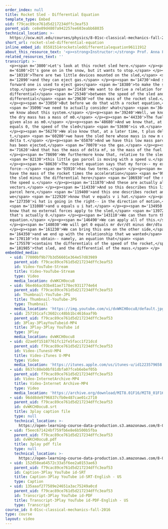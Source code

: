 ```yaml
---
order_index: null
title: Rocket Sled - Differential Equation
template_type: Embed
uid: f79cac89ce761d5d217234dffc3eaf53
parent_uid: ce8e09d4807a942257ee603eabb68035
technical_location: >-
  https://ocw.mit.edu/courses/physics/8-01sc-classical-mechanics-fall-2016/week-6-continuous-mass-transfer/ps.6.1-rocket-sled-problem/rocket-sled-differential-equation
short_url: rocket-sled-differential-equation
inline_embed_id: 85581514rocketsleddifferentialequation96111912
about_this_resource_text: '<p><strong>Instructor:</strong> Prof. Anna Frebel</p>'
related_resources_text: ''
transcript: >-
  <p><span m='3800'>Let's look at this rocket sled here.</span> </p><p><span
  m='6100'>It's gone on in the snow, but it wants to stop.</span> </p><p><span
  m='10310'>There are two little devices mounted on the sled,</span> <span
  m='12890'>and they can eject gas.</span> </p><p><span m='14730'>And so the
  forward one is used to eject gas</span> <span m='18380'>to make the sled
  stop.</span> </p><p><span m='21410'>We want to derive a relation for the
  differential</span> <span m='25340'>between the speed of the sled and the
  differential</span> <span m='29630'>of the mass of the rocket sled.</span>
  </p><p><span m='33050'>But before we do that with a rocket equation,</span>
  <span m='35096'>we need to actually consider what</span> <span m='36470'>else
  we know about this system.</span> </p><p><span m='39240'>Well, we know that
  the dry mass has a mass of m0.</span> </p><p><span m='44330'>The fuel mass is
  given also as m0.</span> </p><p><span m='48680'>And we know that, at time of t
  equals 0, the speed of the sled</span> <span m='53690'>is v0.</span>
  </p><p><span m='56270'>We also know that, at a later time, t plus delta
  t,</span> <span m='60200'>we have the sled here whose mass is now m of t plus
  delta t.</span> </p><p><span m='65870'>And we have this low mass parcel that
  has been ejected,</span> <span m='70070'>so the gas.</span> </p><p><span
  m='71620'>And that has the mass of delta mf, so the mass of the fuel.</span>
  </p><p><span m='78690'>We furthermore know that, relative to the sled,</span>
  <span m='82130'>this little gas parcel is moving with a speed u.</span>
  </p><p><span m='88630'>The rocket equation says that my force-- my external
  force--</span> <span m='93910'>has two terms.</span> </p><p><span m='95530'>We
  have the mass of the rocket times the acceleration</span> <span m='99220'>of
  the sled minus the differential here</span> <span m='106930'>of the mass times
  the speed u.</span> </p><p><span m='111870'>And these are actually all
  vectors.</span> </p><p><span m='114330'>And so this describes this little gas
  parcel here,</span> <span m='119400'>and this one describes rocket and
  we</span> <span m='122920'>know that v equals v i hat.</span> </p><p><span
  m='127350'>i hat is going in the right-- in the direction of motion,</span>
  <span m='131080'>and u equals u i hat.</span> </p><p><span m='134950'>We also
  know that no external forces apply to the sled,</span> <span m='139720'>so
  that's actually 0.</span> </p><p><span m='143110'>We can then turn this
  equation.</span> </p><p><span m='146490'>We can apply all of this.</span>
  </p><p><span m='148030'>We will get 0 equals mr dvr/dt minus dmr/dtu.</span>
  </p><p><span m='161230'>We can bring this one on the other side,</span> <span
  m='164350'>and we end up with the relationship that we wanted</span> <span
  m='170110'>to obtain-- namely, an equation that</span> <span
  m='175570'>contains the differentials of the speed of the rocket,</span> <span
  m='181985'>that sled, and the differential of the mass.</span> </p>
embedded_media:
  - uid: 77800bf9b77b3d56601e364e57d83989
    parent_uid: f79cac89ce761d5d217234dffc3eaf53
    id: Video-YouTube-Stream
    title: Video-YouTube-Stream
    type: Video
    media_location: dvWKCH0ocu8
  - uid: 96e466ac03be81ae7178ec9311774e64
    parent_uid: f79cac89ce761d5d217234dffc3eaf53
    id: Thumbnail-YouTube-JPG
    title: Thumbnail-YouTube-JPG
    type: Thumbnail
    media_location: 'https://img.youtube.com/vi/dvWKCH0ocu8/default.jpg'
  - uid: 257191cafc3602cc48bb1bc4616aaf9b
    parent_uid: f79cac89ce761d5d217234dffc3eaf53
    id: 3Play-3PlayYouTubeid-MP4
    title: 3Play-3Play YouTube id
    type: 3Play
    media_location: dvWKCH0ocu8
  - uid: d2ae0f15187761fc12fe5facc1f21dcd
    parent_uid: f79cac89ce761d5d217234dffc3eaf53
    id: Video-iTunesU-MP4
    title: Video-iTunes U-MP4
    type: Video
    media_location: 'https://itunes.apple.com/us/itunes-u/id1223579658'
  - uid: 8637c88eb0bf81dbfa07fceb6ebef05b
    parent_uid: f79cac89ce761d5d217234dffc3eaf53
    id: Video-InternetArchive-MP4
    title: Video-Internet Archive-MP4
    type: Video
    media_location: 'https://archive.org/download/MIT8.01F16/MIT8_01F16_W06PS01-1_360p.mp4'
  - uid: 96dd8de9796837cfb0e487cae01c2710
    parent_uid: f79cac89ce761d5d217234dffc3eaf53
    id: dvWKCH0ocu8.srt
    title: 3play caption file
    type: null
    technical_location: >-
      https://open-learning-course-data-production.s3.amazonaws.com/8-01sc-classical-mechanics-fall-2016/96dd8de9796837cfb0e487cae01c2710_dvWKCH0ocu8.srt
  - uid: f5eec671424bf759fb6e8e6b500b5fba
    parent_uid: f79cac89ce761d5d217234dffc3eaf53
    id: dvWKCH0ocu8.pdf
    title: 3play pdf file
    type: null
    technical_location: >-
      https://open-learning-course-data-production.s3.amazonaws.com/8-01sc-classical-mechanics-fall-2016/f5eec671424bf759fb6e8e6b500b5fba_dvWKCH0ocu8.pdf
  - uid: 152d58ea64572c33a5f6ee2a0153ae63
    parent_uid: f79cac89ce761d5d217234dffc3eaf53
    id: Caption-3Play YouTube id-SRT
    title: Caption-3Play YouTube id-SRT-English - US
    type: Caption
  - uid: 135aaaf277589e24651a3ac75249a0cd
    parent_uid: f79cac89ce761d5d217234dffc3eaf53
    id: Transcript-3Play YouTube id-PDF
    title: Transcript-3Play YouTube id-PDF-English - US
    type: Transcript
course_id: 8-01sc-classical-mechanics-fall-2016
type: course
layout: video
---
```

